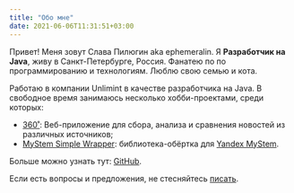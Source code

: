 ```yaml
---
title: "Обо мне"
date: 2021-06-06T11:31:51+03:00
---
```


Привет! Меня зовут Слава Пилюгин aka ephemeralin. Я **Разработчик на Java**, живу в Санкт-Петербурге, Россия. Фанатею по по программированию и технологиям. Люблю свою семью и кота.

Работаю в компании Unlimint в качестве разработчика на Java. В свободное время занимаюсь несколько хобби-проектами, среди которых:

* [360˚](https://github.com/ephemeralin/_360): Веб-приложение для сбора, анализа и сравнения новостей из различных источников;
* [MyStem Simple Wrapper](https://github.com/ephemeralin/mystem-simple-wrapper): библиотека-обёртка для [Yandex MyStem](https://tech.yandex.ru/mystem/).

Больше можно узнать тут: [GitHub](https://github.com/ephemeralin).

Если есть вопросы и предложения, не стесняйтесь [писать](/contact).
